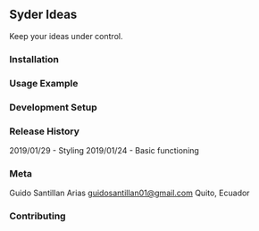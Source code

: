 ## Syder Ideas

Keep your ideas under control.

### Installation

### Usage Example

### Development Setup

### Release History
2019/01/29 - Styling
2019/01/24 - Basic functioning

### Meta
Guido Santillan Arias
guidosantillan01@gmail.com
Quito, Ecuador

### Contributing